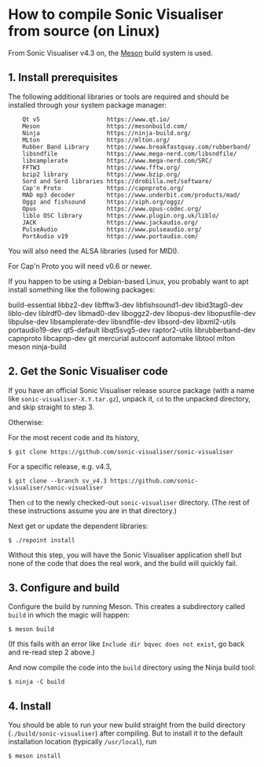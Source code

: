 
# How to compile Sonic Visualiser from source (on Linux)

From Sonic Visualiser v4.3 on, the [Meson](https://mesonbuild.com)
build system is used.

## 1. Install prerequisites

The following additional libraries or tools are required and should be
installed through your system package manager:

        Qt v5                   https://www.qt.io/
        Meson                   https://mesonbuild.com/
        Ninja                   https://ninja-build.org/
        MLton                   https://mlton.org/
        Rubber Band Library     https://www.breakfastquay.com/rubberband/
        libsndfile              https://www.mega-nerd.com/libsndfile/
        libsamplerate           https://www.mega-nerd.com/SRC/
        FFTW3                   https://www.fftw.org/
        bzip2 library           https://www.bzip.org/
        Sord and Serd libraries https://drobilla.net/software/
        Cap'n Proto             https://capnproto.org/
        MAD mp3 decoder         https://www.underbit.com/products/mad/
        Oggz and fishsound      https://xiph.org/oggz/
        Opus                    https://www.opus-codec.org/
        liblo OSC library       https://www.plugin.org.uk/liblo/
        JACK                    https://www.jackaudio.org/
        PulseAudio              https://www.pulseaudio.org/
        PortAudio v19           https://www.portaudio.com/

You will also need the ALSA libraries (used for MIDI).

For Cap'n Proto you will need v0.6 or newer.

If you happen to be using a Debian-based Linux, you probably want to
apt install something like the following packages:

build-essential libbz2-dev libfftw3-dev libfishsound1-dev libid3tag0-dev liblo-dev liblrdf0-dev libmad0-dev liboggz2-dev libopus-dev libopusfile-dev libpulse-dev libsamplerate-dev libsndfile-dev libsord-dev libxml2-utils portaudio19-dev qt5-default libqt5svg5-dev raptor2-utils librubberband-dev capnproto libcapnp-dev git mercurial autoconf automake libtool mlton meson ninja-build

## 2. Get the Sonic Visualiser code

If you have an official Sonic Visualiser release source package (with
a name like `sonic-visualiser-X.Y.tar.gz`), unpack it, `cd` to the
unpacked directory, and skip straight to step 3.

Otherwise:

For the most recent code and its history,

```
$ git clone https://github.com/sonic-visualiser/sonic-visualiser
```

For a specific release, e.g. v4.3,

```
$ git clone --branch sv_v4.3 https://github.com/sonic-visualiser/sonic-visualiser
```

Then `cd` to the newly checked-out `sonic-visualiser` directory. (The
rest of these instructions assume you are in that directory.)

Next get or update the dependent libraries:

```
$ ./repoint install
```

Without this step, you will have the Sonic Visualiser application
shell but none of the code that does the real work, and the build will
quickly fail.

## 3. Configure and build

Configure the build by running Meson. This creates a subdirectory
called `build` in which the magic will happen:

```
$ meson build
```

(If this fails with an error like `Include dir bqvec does not exist`,
go back and re-read step 2 above.)

And now compile the code into the `build` directory using the Ninja
build tool:

```
$ ninja -C build
```

## 4. Install

You should be able to run your new build straight from the build
directory (`./build/sonic-visualiser`) after compiling. But to install
it to the default installation location (typically `/usr/local`), run

```
$ meson install
```
